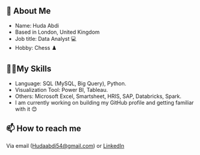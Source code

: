 ## **👩 About Me**

- Name: Huda Abdi
- Based in London, United Kingdom
- Job title: Data Analyst 💻
- Hobby: Chess ♟️

## **🔌🧬My Skills**

- Language: SQL (MySQL, Big Query), Python.
- Visualization Tool: Power BI, Tableau.
- Others: Microsoft Excel, Smartsheet, HRIS, SAP, Databricks, Spark.
- I am currently working on building my GitHub profile and getting familiar with it 😊

## **📫 How to reach me**

Via email ([Hudaabdi54@gmail.com](mailto:Hudaabdi54@gmail.com)) or [LinkedIn](https://www.linkedin.com/in/huda-abdi-798980172/)
